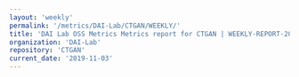 ```yaml
---
layout: 'weekly'
permalink: '/metrics/DAI-Lab/CTGAN/WEEKLY/'
title: 'DAI Lab OSS Metrics Metrics report for CTGAN | WEEKLY-REPORT-2019-11-03'
organization: 'DAI-Lab'
repository: 'CTGAN'
current_date: '2019-11-03'
---
```

